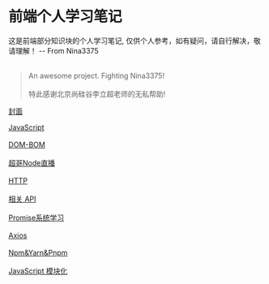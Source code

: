 # 前端个人学习笔记

这是前端部分知识块的个人学习笔记, 仅供个人参考，如有疑问，请自行解决，敬请理解！
\-\- From Nina3375 <br><br>

> An awesome project. Fighting Nina3375!<br><br>
> 特此感谢北京尚硅谷李立超老师的无私帮助!

[封面](_coverpage)

[JavaScript](前端基本技术/JS/JS)<br><br>
[DOM-BOM](前端基本技术/DOM_BOM/DOM_BOM)<br><br>
[超哥Node直播](前端基本技术/NodeOnlive/超哥Node直播笔记)<br><br>
[HTTP](前端基本技术/HTTP/Http) <br><br>
[相关 API](前端基本技术/API相关/API相关) <br><br>
[Promise系统学习](前端基本技术/Promise学习笔记/Promise系统学习笔记) <br><br>
[Axios](前端基本技术/Axios/Axios) <br><br>
[Npm&Yarn&Pnpm](前端基本技术/Npm&Yarn&Pnpm/Npm&Yarn) <br><br>
[JavaScript 模块化](前端基本技术/JavaScript模块化/JS模块化)<br><br>
